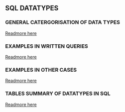 ## SQL DATATYPES

### GENERAL CATERGORISATION OF DATA TYPES


[Readmore here]()
### EXAMPLES IN WRITTEN QUERIES




[Readmore here]()
### EXAMPLES IN OTHER CASES


[Readmore here]()
### TABLES SUMMARY OF DATATYPES IN SQL

[Readmore here]()